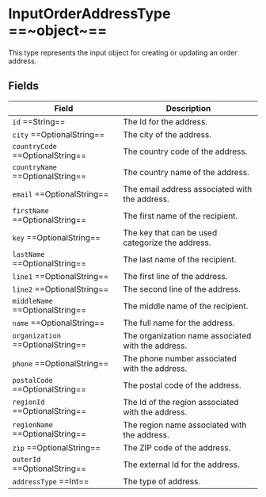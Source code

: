 # InputOrderAddressType ==~object~==

This type represents the input object for creating or updating an order address.

## Fields

| Field                               | Description                                                          |
|-------------------------------------|----------------------------------------------------------------------|
| `id`  ==String==                    | The Id for the address.                                              |
| `city`  ==OptionalString==          | The city of the address.                                             |
| `countryCode`  ==OptionalString==   | The country code of the address.                                     |
| `countryName`  ==OptionalString==   | The country name of the address.                                     |
| `email`  ==OptionalString==         | The email address associated with the address.                       |
| `firstName`  ==OptionalString==     | The first name of the recipient.                                     |
| `key`  ==OptionalString==           | The key that can be used categorize the address.                     |
| `lastName`  ==OptionalString==      | The last name of the recipient.                                      |
| `line1`  ==OptionalString==         | The first line of the address.                                       |
| `line2`  ==OptionalString==         | The second line of the address.                                      |
| `middleName`  ==OptionalString==    | The middle name of the recipient.                                    |
| `name`  ==OptionalString==          | The full name for the address.                                       |
| `organization`  ==OptionalString==  | The organization name associated with the address.                   |
| `phone`  ==OptionalString==         | The phone number associated with the address.                        |
| `postalCode`  ==OptionalString==    | The postal code of the address.                                      |
| `regionId`  ==OptionalString==      | The Id of the region associated with the address.                    |
| `regionName`  ==OptionalString==    | The region name associated with the address.                         |
| `zip`  ==OptionalString==           | The ZIP code of the address.                                         |
| `outerId`  ==OptionalString==       | The external Id for the address.                                     |
| `addressType`  ==Int==              | The type of address.                                                 |
